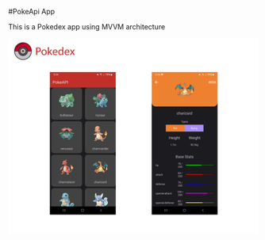 #PokeApi App

This is a Pokedex app using MVVM architecture

<img src="https://github.com/crackspace770/PokeAPI/blob/master/ss/Pokedex%20screenshot.png"/>


